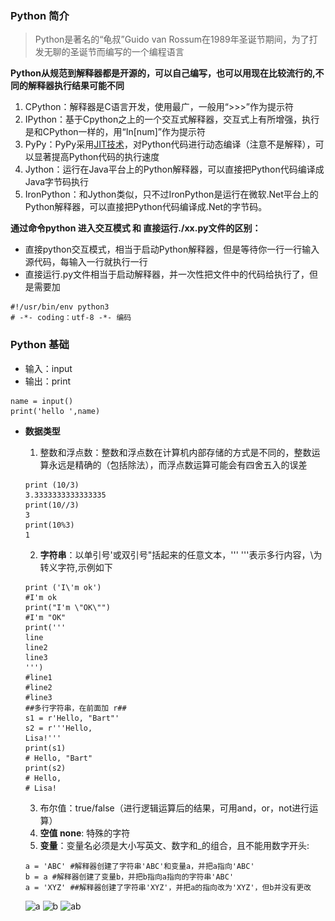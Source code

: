 ### Python 简介

> Python是著名的“龟叔”Guido van Rossum在1989年圣诞节期间，为了打发无聊的圣诞节而编写的一个编程语言

**Python从规范到解释器都是开源的，可以自己编写，也可以用现在比较流行的,不同的解释器执行结果可能不同**

1. CPython：解释器是C语言开发，使用最广，一般用“>>>”作为提示符
2. IPython：基于Cpython之上的一个交互式解释器，交互式上有所增强，执行是和CPython一样的，用“In[num]”作为提示符
3. PyPy：PyPy采用[JIT技术](https://en.wikipedia.org/wiki/Just-in-time_compilation)，对Python代码进行动态编译（注意不是解释），可以显著提高Python代码的执行速度
4. Jython：运行在Java平台上的Python解释器，可以直接把Python代码编译成Java字节码执行
5. IronPython：和Jython类似，只不过IronPython是运行在微软.Net平台上的Python解释器，可以直接把Python代码编译成.Net的字节码。

**通过命令python 进入交互模式 和 直接运行./xx.py文件的区别：**

- 直接python交互模式，相当于启动Python解释器，但是等待你一行一行输入源代码，每输入一行就执行一行
- 直接运行.py文件相当于启动解释器，并一次性把文件中的代码给执行了，但是需要加

 ```
#!/usr/bin/env python3
# -*- coding：utf-8 -*- 编码
 ```

### Python 基础
- 输入：input
- 输出：print

```
name = input()
print('hello ',name)
```

- **数据类型**

	1. 整数和浮点数：整数和浮点数在计算机内部存储的方式是不同的，整数运算永远是精确的（包括除法），而浮点数运算可能会有四舍五入的误差
	
	```
	print (10/3)
	3.3333333333333335
	print(10//3)
	3
	print(10%3)
	1
	```
	
	2. **字符串**：以单引号'或双引号"括起来的任意文本，''' '''表示多行内容，\为转义字符,示例如下
	
	```
	print ('I\'m ok')
	#I'm ok
	print("I'm \"OK\"")
	#I'm "OK"
	print('''
	line
	line2
	line3
	''')
	#line1
	#line2
	#line3
	##多行字符串，在前面加 r##
	s1 = r'Hello, "Bart"'
	s2 = r'''Hello,
	Lisa!'''
	print(s1)
	# Hello, "Bart"
	print(s2)
	# Hello,
	# Lisa!
	```
	
	3. 布尔值：true/false（进行逻辑运算后的结果，可用and，or，not进行运算）
	4. **空值 none**: 特殊的字符
	5. **变量**：变量名必须是大小写英文、数字和_的组合，且不能用数字开头:
	
	```
	a = 'ABC' #解释器创建了字符串'ABC'和变量a，并把a指向'ABC'
	b = a #解释器创建了变量b，并把b指向a指向的字符串'ABC'
	a = 'XYZ' ##解释器创建了字符串'XYZ'，并把a的指向改为'XYZ'，但b并没有更改
	```
	
	![a](\_images\st1.PNG)
	![b](\_images\st2.PNG)
	![ab](\_images\st3.PNG)
